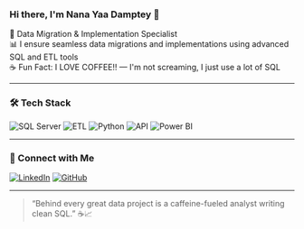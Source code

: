 ### Hi there, I'm Nana Yaa Damptey 👋

💾 Data Migration & Implementation Specialist  <br>
📊 I ensure seamless data migrations and implementations using advanced SQL and ETL tools  <br>
☕ Fun Fact: I LOVE COFFEE!! — I'm not screaming, I just use a lot of SQL

---

### 🛠️ Tech Stack
![SQL Server](https://img.shields.io/badge/-SQL%20Server-CC2927?style=flat&logo=microsoftsqlserver&logoColor=white)
![ETL](https://img.shields.io/badge/-ETL-blueviolet)
![Python](https://img.shields.io/badge/-Python-3776AB?style=flat&logo=python&logoColor=white)
![API](https://img.shields.io/badge/-API-39A2DB?style=flat&logo=api&logoColor=white)
![Power BI](https://img.shields.io/badge/-Power%20BI-F2C811?style=flat&logo=power-bi&logoColor=black)

---

### 🔗 Connect with Me
[![LinkedIn](https://img.shields.io/badge/-LinkedIn-blue?style=flat&logo=linkedin&logoColor=white)](https://www.linkedin.com/in/nana-yaa-damptey/)
[![GitHub](https://img.shields.io/badge/-GitHub-black?style=flat&logo=github&logoColor=white)](https://github.com/)

---

> “Behind every great data project is a caffeine-fueled analyst writing clean SQL.” ☕📈  
